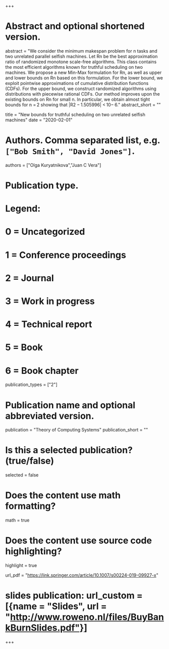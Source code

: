+++
# Abstract and optional shortened version.
abstract = "We consider the minimum makespan problem for n tasks and two unrelated parallel selfish machines. Let Rn be the best approximation ratio of randomized monotone scale-free algorithms. This class contains the most efficient algorithms known for truthful scheduling on two machines. We propose a new Min-Max formulation for Rn, as well as upper and lower bounds on Rn based on this formulation. For the lower bound, we exploit pointwise approximations of cumulative distribution functions (CDFs). 
For the upper bound, we construct randomized algorithms using distributions with piecewise rational CDFs. Our method improves upon the existing bounds on Rn for small n. In particular, we obtain almost tight bounds for n = 2 showing that |R2 − 1.505996| < 10− 6."
abstract_short = ""

title = "New bounds for truthful scheduling on two unrelated selfish machines"
date = "2020-02-01"

# Authors. Comma separated list, e.g. `["Bob Smith", "David Jones"]`.
authors = ["Olga Kuryatnikova","Juan C Vera"]
# Publication type.
# Legend:
# 0 = Uncategorized
# 1 = Conference proceedings
# 2 = Journal
# 3 = Work in progress
# 4 = Technical report
# 5 = Book
# 6 = Book chapter
publication_types = ["2"]

# Publication name and optional abbreviated version.
publication = "Theory of Computing Systems"
publication_short = ""

# Is this a selected publication? (true/false)
selected = false


# Does the content use math formatting?
math = true

# Does the content use source code highlighting?
highlight = true

url_pdf = "https://link.springer.com/article/10.1007/s00224-019-09927-x"

# slides publication: url_custom = [{name = "Slides", url = "http://www.roweno.nl/files/BuyBankBurnSlides.pdf"}]


+++
